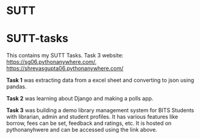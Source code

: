 # SUTT
# SUTT-tasks
This contains my SUTT Tasks. Task 3 website: https://sg06.pythonanywhere.com/, https://shreyasgupta06.pythonanywhere.com/ 

**Task 1** was extracting data from a excel sheet and converting to json using pandas. 

**Task 2** was learning about Django and making a polls app. 

**Task 3** was building a demo library management system for BITS Students with librarian, admin and student profiles. It has various features like borrow, fees can be set, feedback and ratings, etc. It is hosted on pythonanyhwere and can be accessed using the link above.
